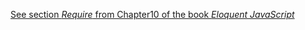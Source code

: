 [See section *Require* from Chapter10 of the book *Eloquent JavaScript*](http://eloquentjavascript.net/10_modules.html)

